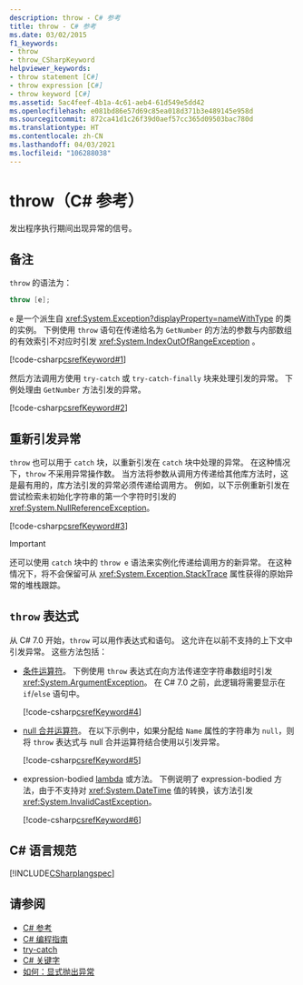 ```yaml
---
description: throw - C# 参考
title: throw - C# 参考
ms.date: 03/02/2015
f1_keywords:
- throw
- throw_CSharpKeyword
helpviewer_keywords:
- throw statement [C#]
- throw expression [C#]
- throw keyword [C#]
ms.assetid: 5ac4feef-4b1a-4c61-aeb4-61d549e5dd42
ms.openlocfilehash: e081bd86e57d69c85ea018d371b3e489145e958d
ms.sourcegitcommit: 872ca41d1c26f39d0aef57cc365d09503bac780d
ms.translationtype: HT
ms.contentlocale: zh-CN
ms.lasthandoff: 04/03/2021
ms.locfileid: "106288038"
---
```

# <a name="throw-c-reference"></a>throw（C# 参考）

发出程序执行期间出现异常的信号。  
  
## <a name="remarks"></a>备注

`throw` 的语法为：

```csharp
throw [e];
```

`e` 是一个派生自 <xref:System.Exception?displayProperty=nameWithType> 的类的实例。 下例使用 `throw` 语句在传递给名为 `GetNumber` 的方法的参数与内部数组的有效索引不对应时引发  <xref:System.IndexOutOfRangeException> 。

[!code-csharp[csrefKeyword#1](~/samples/snippets/csharp/language-reference/keywords/throw/throw1/throw-1.cs#1)]

然后方法调用方使用 `try-catch` 或 `try-catch-finally` 块来处理引发的异常。 下例处理由 `GetNumber` 方法引发的异常。

[!code-csharp[csrefKeyword#2](~/samples/snippets/csharp/language-reference/keywords/throw/throw1/throw-1.cs#2)]

## <a name="re-throwing-an-exception"></a>重新引发异常

`throw` 也可以用于 `catch` 块，以重新引发在 `catch` 块中处理的异常。  在这种情况下，`throw` 不采用异常操作数。 当方法将参数从调用方传递给其他库方法时，这是最有用的，库方法引发的异常必须传递给调用方。 例如，以下示例重新引发在尝试检索未初始化字符串的第一个字符时引发的 <xref:System.NullReferenceException>。

[!code-csharp[csrefKeyword#3](~/samples/snippets/csharp/language-reference/keywords/throw/throw2/throw-2.cs#3)]

> [!IMPORTANT]
> 还可以使用 `catch` 块中的 `throw e` 语法来实例化传递给调用方的新异常。 在这种情况下，将不会保留可从 <xref:System.Exception.StackTrace> 属性获得的原始异常的堆栈跟踪。

## <a name="the-throw-expression"></a>`throw` 表达式

从 C# 7.0 开始，`throw` 可以用作表达式和语句。 这允许在以前不支持的上下文中引发异常。 这些方法包括：

- [条件运算符](../operators/conditional-operator.md)。 下例使用 `throw` 表达式在向方法传递空字符串数组时引发 <xref:System.ArgumentException>。 在 C# 7.0 之前，此逻辑将需要显示在 `if`/`else` 语句中。

   [!code-csharp[csrefKeyword#4](~/samples/snippets/csharp/language-reference/keywords/throw/conditional/conditional.cs#1)]

- [null 合并运算符](../operators/null-coalescing-operator.md)。 在以下示例中，如果分配给 `Name` 属性的字符串为 `null`，则将 `throw` 表达式与 null 合并运算符结合使用以引发异常。

   [!code-csharp[csrefKeyword#5](~/samples/snippets/csharp/language-reference/keywords/throw/coalescing/coalescing.cs#1)]

- expression-bodied [lambda](../operators/lambda-expressions.md) 或方法。 下例说明了 expression-bodied 方法，由于不支持对 <xref:System.DateTime> 值的转换，该方法引发 <xref:System.InvalidCastException>。

   [!code-csharp[csrefKeyword#6](~/samples/snippets/csharp/language-reference/keywords/throw/exp-bodied/exp-bodied.cs#1)]

## <a name="c-language-specification"></a>C# 语言规范

[!INCLUDE[CSharplangspec](~/includes/csharplangspec-md.md)]

## <a name="see-also"></a>请参阅

- [C# 参考](../index.md)
- [C# 编程指南](../../programming-guide/index.md)
- [try-catch](try-catch.md)
- [C# 关键字](index.md)
- [如何：显式抛出异常](../../../standard/exceptions/how-to-explicitly-throw-exceptions.md)
